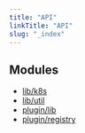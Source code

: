 ```yaml
---
title: "API"
linkTitle: "API"
slug: "_index"
---
```


## Modules

- [lib/k8s](modules/lib_k8s.md)
- [lib/util](modules/lib_util.md)
- [plugin/lib](modules/plugin_lib.md)
- [plugin/registry](modules/plugin_registry.md)
